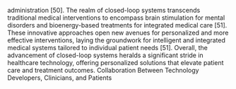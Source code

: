 administration [50]. The realm of closed-loop systems transcends traditional medical interventions to
encompass brain stimulation for mental disorders and bioenergy-based treatments for integrated medical
care [51]. These innovative approaches open new avenues for personalized and more effective interventions,
laying the groundwork for intelligent and integrated medical systems tailored to individual patient needs
[51]. Overall, the advancement of closed-loop systems heralds a significant stride in healthcare technology,
offering personalized solutions that elevate patient care and treatment outcomes.
Collaboration Between Technology Developers, Clinicians, and Patients